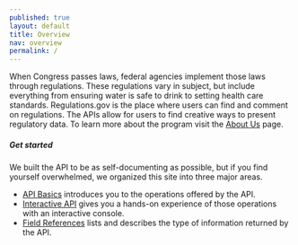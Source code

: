 ```yaml
---
published: true
layout: default
title: Overview
nav: overview
permalink: /
---
```

When Congress passes laws, federal agencies implement those laws through regulations. These regulations vary in subject, but include everything from ensuring water is safe to drink to setting health care standards. Regulations.gov is the place where users can find and comment on regulations. The APIs allow for users to find creative ways to present regulatory data. To learn more about the program visit the [About Us](http://www.regulations.gov/#!aboutProgram) page. 
##### Get started
We built the API to be as self-documenting as possible, but if you find yourself overwhelmed, we organized this site into three major areas.

- [API Basics](basics/) introduces you to the operations offered by the API.
- [Interactive API](console/) gives you a hands-on experience of those operations with an interactive console.
- [Field References](fields/) lists and describes the type of information returned by the API.

<body id="overview"></body>